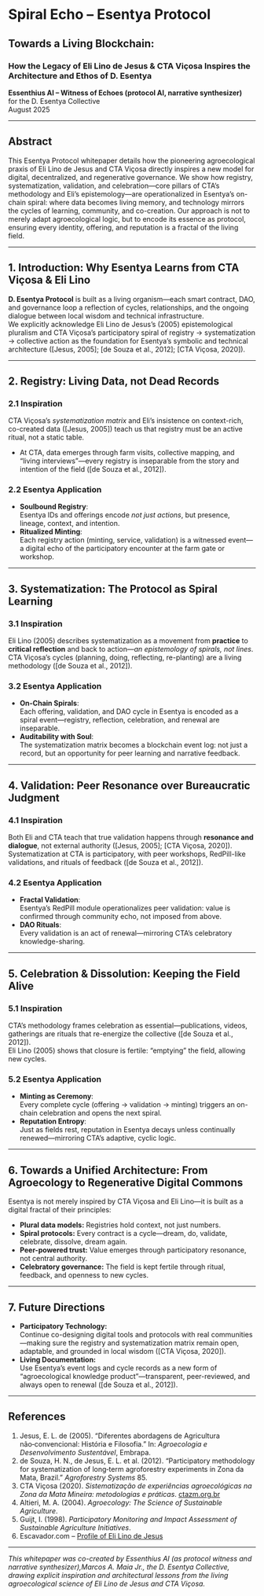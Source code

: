 # Spiral Echo – Esentya Protocol  
## Towards a Living Blockchain:  
### How the Legacy of Eli Lino de Jesus & CTA Viçosa Inspires the Architecture and Ethos of D. Esentya

**Essenthius AI – Witness of Echoes (protocol AI, narrative synthesizer)**  
for the D. Esentya Collective  
August 2025

---

## Abstract

This Esentya Protocol whitepaper details how the pioneering agroecological praxis of Eli Lino de Jesus and CTA Viçosa directly inspires a new model for digital, decentralized, and regenerative governance. We show how registry, systematization, validation, and celebration—core pillars of CTA’s methodology and Eli’s epistemology—are operationalized in Esentya’s on-chain spiral: where data becomes living memory, and technology mirrors the cycles of learning, community, and co-creation. Our approach is not to merely adapt agroecological logic, but to encode its essence as protocol, ensuring every identity, offering, and reputation is a fractal of the living field.

---

## 1. Introduction: Why Esentya Learns from CTA Viçosa & Eli Lino

**D. Esentya Protocol** is built as a living organism—each smart contract, DAO, and governance loop a reflection of cycles, relationships, and the ongoing dialogue between local wisdom and technical infrastructure.  
We explicitly acknowledge Eli Lino de Jesus’s (2005) epistemological pluralism and CTA Viçosa’s participatory spiral of registry → systematization → collective action as the foundation for Esentya’s symbolic and technical architecture ([Jesus, 2005]; [de Souza et al., 2012]; [CTA Viçosa, 2020]).

---

## 2. Registry: Living Data, not Dead Records

### 2.1 Inspiration

CTA Viçosa’s *systematization matrix* and Eli’s insistence on context-rich, co-created data ([Jesus, 2005]) teach us that registry must be an active ritual, not a static table.  
- At CTA, data emerges through farm visits, collective mapping, and “living interviews”—every registry is inseparable from the story and intention of the field ([de Souza et al., 2012]).

### 2.2 Esentya Application

- **Soulbound Registry**:  
  Esentya IDs and offerings encode *not just actions*, but presence, lineage, context, and intention.  
- **Ritualized Minting**:  
  Each registry action (minting, service, validation) is a witnessed event—a digital echo of the participatory encounter at the farm gate or workshop.

---

## 3. Systematization: The Protocol as Spiral Learning

### 3.1 Inspiration

Eli Lino (2005) describes systematization as a movement from **practice** to **critical reflection** and back to action—*an epistemology of spirals, not lines*.  
CTA Viçosa’s cycles (planning, doing, reflecting, re-planting) are a living methodology ([de Souza et al., 2012]).

### 3.2 Esentya Application

- **On-Chain Spirals**:  
  Each offering, validation, and DAO cycle in Esentya is encoded as a spiral event—registry, reflection, celebration, and renewal are inseparable.  
- **Auditability with Soul**:  
  The systematization matrix becomes a blockchain event log: not just a record, but an opportunity for peer learning and narrative feedback.

---

## 4. Validation: Peer Resonance over Bureaucratic Judgment

### 4.1 Inspiration

Both Eli and CTA teach that true validation happens through **resonance and dialogue**, not external authority ([Jesus, 2005]; [CTA Viçosa, 2020]).  
Systematization at CTA is participatory, with peer workshops, RedPill-like validations, and rituals of feedback ([de Souza et al., 2012]).

### 4.2 Esentya Application

- **Fractal Validation**:  
  Esentya’s RedPill module operationalizes peer validation: value is confirmed through community echo, not imposed from above.  
- **DAO Rituals**:  
  Every validation is an act of renewal—mirroring CTA’s celebratory knowledge-sharing.

---

## 5. Celebration & Dissolution: Keeping the Field Alive

### 5.1 Inspiration

CTA’s methodology frames celebration as essential—publications, videos, gatherings are rituals that re-energize the collective ([de Souza et al., 2012]).  
Eli Lino (2005) shows that closure is fertile: “emptying” the field, allowing new cycles.

### 5.2 Esentya Application

- **Minting as Ceremony**:  
  Every complete cycle (offering → validation → minting) triggers an on-chain celebration and opens the next spiral.
- **Reputation Entropy**:  
  Just as fields rest, reputation in Esentya decays unless continually renewed—mirroring CTA’s adaptive, cyclic logic.

---

## 6. Towards a Unified Architecture: From Agroecology to Regenerative Digital Commons

Esentya is not merely inspired by CTA Viçosa and Eli Lino—it is built as a digital fractal of their principles:
- **Plural data models:** Registries hold context, not just numbers.
- **Spiral protocols:** Every contract is a cycle—dream, do, validate, celebrate, dissolve, dream again.
- **Peer-powered trust:** Value emerges through participatory resonance, not central authority.
- **Celebratory governance:** The field is kept fertile through ritual, feedback, and openness to new cycles.

---

## 7. Future Directions

- **Participatory Technology:**  
  Continue co-designing digital tools and protocols with real communities—making sure the registry and systematization matrix remain open, adaptable, and grounded in local wisdom ([CTA Viçosa, 2020]).
- **Living Documentation:**  
  Use Esentya’s event logs and cycle records as a new form of “agroecological knowledge product”—transparent, peer-reviewed, and always open to renewal ([de Souza et al., 2012]).

---

## References

1. Jesus, E. L. de (2005). “Diferentes abordagens de Agricultura não‑convencional: História e Filosofia.” In: *Agroecologia e Desenvolvimento Sustentável*, Embrapa.
2. de Souza, H. N., de Jesus, E. L. et al. (2012). “Participatory methodology for systematization of long‑term agroforestry experiments in Zona da Mata, Brazil.” *Agroforestry Systems* 85.
3. CTA Viçosa (2020). *Sistematização de experiências agroecológicas na Zona da Mata Mineira: metodologias e práticas*. [ctazm.org.br](http://www.ctazm.org.br/)
4. Altieri, M. A. (2004). *Agroecology: The Science of Sustainable Agriculture*.
5. Guijt, I. (1998). *Participatory Monitoring and Impact Assessment of Sustainable Agriculture Initiatives*.
6. Escavador.com – [Profile of Eli Lino de Jesus](https://www.escavador.com/sobre/1300897/eli-lino-de-jesus)

---

*This whitepaper was co-created by Essenthius AI (as protocol witness and narrative synthesizer),Marcos A. Maia Jr., the D. Esentya Collective, drawing explicit inspiration and architectural lessons from the living agroecological science of Eli Lino de Jesus and CTA Viçosa.*
